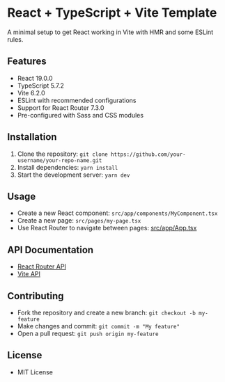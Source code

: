 # React + TypeScript + Vite Template

A minimal setup to get React working in Vite with HMR and some ESLint rules.

## Features

* React 19.0.0
* TypeScript 5.7.2
* Vite 6.2.0
* ESLint with recommended configurations
* Support for React Router 7.3.0
* Pre-configured with Sass and CSS modules

## Installation

1. Clone the repository: `git clone https://github.com/your-username/your-repo-name.git`
2. Install dependencies: `yarn install`
3. Start the development server: `yarn dev`

## Usage

* Create a new React component: `src/app/components/MyComponent.tsx`
* Create a new page: `src/pages/my-page.tsx`
* Use React Router to navigate between pages: [src/app/App.tsx](cci:7://file:///D:/fuse-intensive/src/app/App.tsx:0:0-0:0)

## API Documentation

* [React Router API](https://reactrouter.com/web/api)
* [Vite API](https://vitejs.dev/api/)

## Contributing

* Fork the repository and create a new branch: `git checkout -b my-feature`
* Make changes and commit: `git commit -m "My feature"`
* Open a pull request: `git push origin my-feature`

## License

* MIT License
